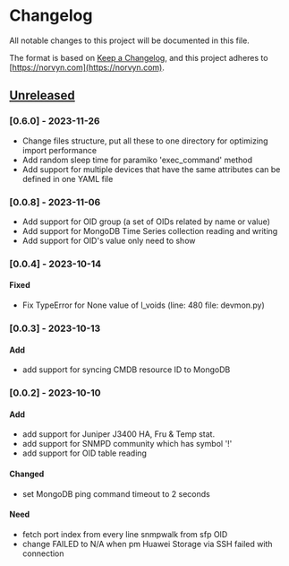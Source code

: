# Changelog
All notable changes to this project will be documented in this file.

The format is based on [Keep a Changelog](https://keepachangelog.com/en/1.0.0/),
and this project adheres to [https://norvyn.com](https://norvyn.com).

## [Unreleased]

### [0.6.0] - 2023-11-26
- Change files structure, put all these to one directory for optimizing import performance
- Add random sleep time for paramiko 'exec_command' method
- Add support for multiple devices that have the same attributes can be defined in one YAML file

### [0.0.8] - 2023-11-06
- Add support for OID group (a set of OIDs related by name or value)
- Add support for MongoDB Time Series collection reading and writing
- Add support for OID's value only need to show

### [0.0.4] - 2023-10-14
#### Fixed
- Fix TypeError for None value of l_voids (line: 480 file: devmon.py)

### [0.0.3] - 2023-10-13
#### Add
- add support for syncing CMDB resource ID to MongoDB

### [0.0.2] - 2023-10-10
#### Add
- add support for Juniper J3400 HA, Fru & Temp stat.
- add support for SNMPD community which has symbol '!'
- add support for OID table reading

#### Changed
- set MongoDB ping command timeout to 2 seconds

#### Need
- fetch port index from every line snmpwalk from sfp OID
- change FAILED to N/A when pm Huawei Storage via SSH failed with connection




[Unreleased]: https://norvyn.com
[3.3]: https://norvyn.com
